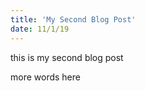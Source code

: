 ```yaml
---
title: 'My Second Blog Post'
date: 11/1/19
---
```


this is my second blog post

more words here